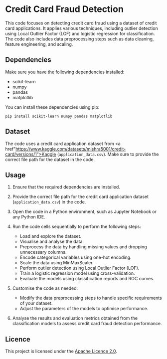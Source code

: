 # Credit Card Fraud Detection

This code focuses on detecting credit card fraud using a dataset of credit card applications. It applies various techniques, including outlier detection using Local Outlier Factor (LOF) and logistic regression for classification. The code also includes data preprocessing steps such as data cleaning, feature engineering, and scaling.

## Dependencies

Make sure you have the following dependencies installed:

- scikit-learn
- numpy
- pandas
- matplotlib

You can install these dependencies using pip:

```
pip install scikit-learn numpy pandas matplotlib
```

## Dataset

The code uses a credit card application dataset from <a href"https://www.kaggle.com/datasets/mishra5001/credit-card/versions/1">Kaggle</a> (`application_data.csv`). Make sure to provide the correct file path for the dataset in the code.

## Usage

1. Ensure that the required dependencies are installed.

2. Provide the correct file path for the credit card application dataset (`application_data.csv`) in the code.

3. Open the code in a Python environment, such as Jupyter Notebook or any Python IDE.

4. Run the code cells sequentially to perform the following steps:
   - Load and explore the dataset.
   - Visualise and analyse the data.
   - Preprocess the data by handling missing values and dropping unnecessary columns.
   - Encode categorical variables using one-hot encoding.
   - Scale the data using MinMaxScaler.
   - Perform outlier detection using Local Outlier Factor (LOF).
   - Train a logistic regression model using cross-validation.
   - Evaluate the models using classification reports and ROC curves.

5. Customise the code as needed:
   - Modify the data preprocessing steps to handle specific requirements of your dataset.
   - Adjust the parameters of the models to optimise performance.

6. Analyse the results and evaluation metrics obtained from the classification models to assess credit card fraud detection performance.

## Licence

This project is licensed under the [Apache Licence 2.0](http://www.apache.org/licenses/).
